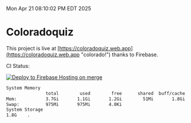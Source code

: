 Mon Apr 21 08:10:02 PM EDT 2025

# Coloradoquiz


This project is live at [https://coloradoquiz.web.app](https://coloradoquiz.web.app "colorado!") thanks to Firebase.

CI Status: 

[![Deploy to Firebase Hosting on merge](https://github.com/teamkushal/coloradoquiz/actions/workflows/firebase-hosting-merge.yml/badge.svg)](https://github.com/teamkushal/coloradoquiz/actions/workflows/firebase-hosting-merge.yml)

```bash
System Memory
               total        used        free      shared  buff/cache   available
Mem:           3.7Gi       1.1Gi       1.2Gi        51Mi       1.8Gi       2.6Gi
Swap:          975Mi       975Mi       4.0Ki
System Storage
1.8G	.
